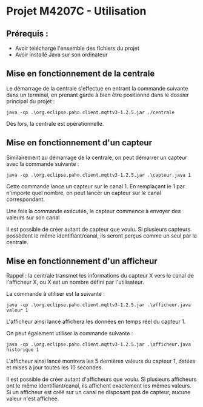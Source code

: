 # Projet M4207C - Utilisation

## Prérequis :

- Avoir téléchargé l&#39;ensemble des fichiers du projet
- Avoir installé Java sur son ordinateur

## Mise en fonctionnement de la centrale

Le démarrage de la centrale s&#39;effectue en entrant la commande suivante dans un terminal, en prenant garde à bien être positionné dans le dossier principal du projet :

```java -cp .\org.eclipse.paho.client.mqttv3-1.2.5.jar ./centrale```

Dès lors, la centrale est opérationnelle.

## Mise en fonctionnement d&#39;un capteur

Similairement au démarrage de la centrale, on peut démarrer un capteur avec la commande suivante :

```java -cp .\org.eclipse.paho.client.mqttv3-1.2.5.jar .\capteur.java 1```

Cette commande lance un capteur sur le canal 1. En remplaçant le 1 par n&#39;importe quel nombre, on peut lancer un capteur sur le canal correspondant.

Une fois la commande exécutée, le capteur commence à envoyer des valeurs sur son canal

Il est possible de créer autant de capteur que voulu. Si plusieurs capteurs possèdent le même identifiant/canal, ils seront perçus comme un seul par la centrale.

## Mise en fonctionnement d&#39;un afficheur

Rappel : la centrale transmet les informations du capteur X vers le canal de l&#39;afficheur X, ou X est un nombre défini par l&#39;utilisateur.

La commande à utiliser est la suivante :

```java -cp .\org.eclipse.paho.client.mqttv3-1.2.5.jar .\afficheur.java valeur 1```

L&#39;afficheur ainsi lancé affichera les données en temps réel du capteur 1.

On peut également utiliser la commande suivante :

```java -cp .\org.eclipse.paho.client.mqttv3-1.2.5.jar .\afficheur.java historique 1```

L'afficheur ainsi lancé montrera les 5 dernières valeurs du capteur 1, datées et mises à jour toutes les 10 secondes.

Il est possible de créer autant d&#39;afficheurs que voulu. Si plusieurs afficheurs ont le même identifiant/canal, ils affichent exactement les mêmes valeurs. Si un afficheur est créé sur un canal ne disposant pas de capteur, aucune valeur n&#39;est affichée.
